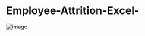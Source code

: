 # Employee-Attrition-Excel-

![image](https://github.com/user-attachments/assets/95a98d0a-d53b-471c-b24b-f42bf6294be6)

